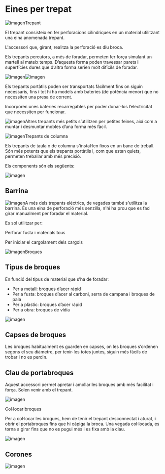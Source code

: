 # Eines per trepat

![imagen](media/image31.png)Trepant

El trepant consisteix en fer perforacions cilíndriques en un material utilitzant una eina anomenada trepant.

L'accessori que, girant, realitza la perforació es diu broca.

Els trepants percutors, a més de foradar, permeten fer força simulant un martell al mateix temps. D’aquesta forma poden travessar parets i superfícies dures que d’altra forma serien molt difícils de foradar.

![imagen](media/image32.png)![imagen](media/image33.png)

Els trepants portàtils poden ser transportats fàcilment fins on siguin necessaris, fins i tot hi ha models amb bateries (de potència menor) que no necessiten una presa de corrent.

Incorporen unes bateries recarregables per poder donar-los l’electricitat que necessiten per funcionar.

![imagen](media/image34.png)Altres trepants més petits s’utilitzen per petites feines, així com a muntar i desmuntar mobles d’una forma més fàcil.

![imagen](media/image35.png)Trepants de columna

Els trepants de taula o de columna s'instal·len fixos en un banc de treball. Són més potents que els trepants portàtils i, com que estan quiets, permeten treballar amb més precisió.

Els components són els següents:

![imagen](media/image36.png)

## Barrina

![imagen](media/image37.png)A més dels trepants elèctrics, de vegades també s'utilitza la barrina. És una eina de perforació més senzilla, n'hi ha prou que es faci girar manualment per foradar el material.

Es sol utilitzar per:

Perforar fusta i materials tous

Per iniciar el cargolament dels cargols

![imagen](media/image38.png)Broques

## Tipus de broques

En funció del tipus de material que s’ha de foradar:

- Per a metall: broques d’acer ràpid
- Per a fusta:  broques d’acer al carboni, serra de campana i broques de pala
- Per a plàstic: broques d’acer ràpid
- Per a obra: broques de vídia

![imagen](media/image39.png)

## Capses de broques

Les broques habitualment es guarden en capses, on les broques s’ordenen segons el seu diàmetre, per tenir-les totes juntes, siguin més fàcils de trobar i no es perdin.

## Clau de portabroques

Aquest accessori permet apretar i amollar les broques amb més facilitat i força. Solen venir amb el trepant.

![imagen](media/image40.png)

Col·locar broques

Per a col·locar les broques, hem de tenir el trepant desconnectat i aturat, i obrir el portabroques fins que hi càpiga la broca. Una vegada col·locada, es torna a girar fins que no es pugui més i es fixa amb la clau.

![imagen](media/image41.png)

## Corones

![imagen](media/image42.jpeg)
